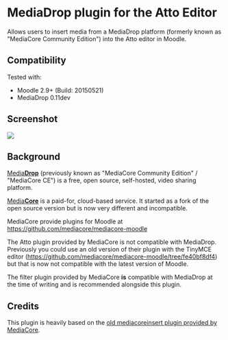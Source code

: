 # MediaDrop plugin for the Atto Editor

Allows users to insert media from a MediaDrop platform (formerly known as "MediaCore Community Edition") into the Atto editor in Moodle.

## Compatibility
Tested with:

* Moodle 2.9+ (Build: 20150521)
* MediaDrop 0.11dev

## Screenshot

![](http://img.ctrlv.in/img/15/08/13/55cd1d31e5ae1.png)

## Background

[Media**Drop**](http://mediadrop.net/) (previously known as "MediaCore Community Edition" / "MediaCore CE") is a free, open source, self-hosted, video sharing platform.

[Media**Core**](http://www.mediacore.com/) is a paid-for, cloud-based service. It started as a fork of the open source version but is now very different and incompatible.

MediaCore provide plugins for Moodle at https://github.com/mediacore/mediacore-moodle

The Atto plugin provided by MediaCore is not compatible with MediaDrop. Previously you could use an old version of their plugin with the TinyMCE editor (https://github.com/mediacore/mediacore-moodle/tree/fe40bf8df4) but that is now not compatible with the latest version of Moodle.

The filter plugin provided by MediaCore **is** compatible with MediaDrop at the time of writing and is recommended alongside this plugin.

## Credits

This plugin is heavily based on the [old mediacoreinsert plugin provided by MediaCore](https://github.com/mediacore/mediacore-moodle/tree/fe40bf8df4).
